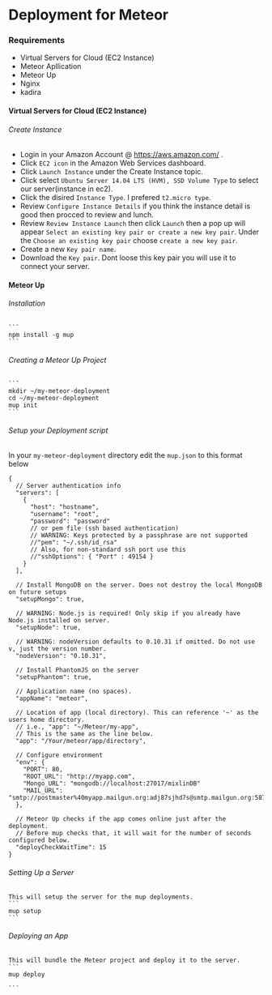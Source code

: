 # Deployment for Meteor

### Requirements
* Virtual Servers for Cloud (EC2 Instance)
* Meteor Apllication
* Meteor Up  
* Nginx
* kadira

#### Virtual Servers for Cloud (EC2 Instance)

###### Create Instance
* Login in your Amazon Account @ https://aws.amazon.com/ .
* Click `EC2 icon` in the Amazon Web Services dashboard.
* Click `Launch Instance` under the Create Instance topic.
* Click select `Ubuntu Server 14.04 LTS (HVM), SSD Volume Type` to select our server(instance in ec2).
* Click the disired `Instance Type`. I prefered `t2.micro type`.
* Review `Configure Instance Details` if you think the instance detail is good then procced to review and lunch. 
* Review `Review Instance Launch` then click `Launch` then a pop up will appear `Select an existing key pair or create a new key pair`.
  Under the `Choose an existing key pair` choose `create a new key pair`.
* Create a new `Key pair name`.
* Download the `Key pair`. Dont loose this key pair you will use it to connect your server.

#### Meteor Up

###### Installation
	```
	npm install -g mup
	```
###### Creating a Meteor Up Project
	```
	mkdir ~/my-meteor-deployment
	cd ~/my-meteor-deployment
	mup init
	```

###### Setup your Deployment script
In your `my-meteor-deployment` directory edit the `mup.json` to this format below
```
{
  // Server authentication info
  "servers": [
    {
      "host": "hostname",
      "username": "root",
      "password": "password"
      // or pem file (ssh based authentication)
      // WARNING: Keys protected by a passphrase are not supported
      //"pem": "~/.ssh/id_rsa"
      // Also, for non-standard ssh port use this
      //"sshOptions": { "Port" : 49154 }
    }
  ],

  // Install MongoDB on the server. Does not destroy the local MongoDB on future setups
  "setupMongo": true,

  // WARNING: Node.js is required! Only skip if you already have Node.js installed on server.
  "setupNode": true,

  // WARNING: nodeVersion defaults to 0.10.31 if omitted. Do not use v, just the version number.
  "nodeVersion": "0.10.31",

  // Install PhantomJS on the server
  "setupPhantom": true,

  // Application name (no spaces).
  "appName": "meteor",

  // Location of app (local directory). This can reference '~' as the users home directory.
  // i.e., "app": "~/Meteor/my-app",
  // This is the same as the line below.
  "app": "/Your/meteor/app/directory",

  // Configure environment
  "env": {
    "PORT": 80,
    "ROOT_URL": "http://myapp.com",
    "Mongo_URL": "mongodb://localhost:27017/mixlinDB"
    "MAIL_URL": "smtp://postmaster%40myapp.mailgun.org:adj87sjhd7s@smtp.mailgun.org:587/"
  },

  // Meteor Up checks if the app comes online just after the deployment.
  // Before mup checks that, it will wait for the number of seconds configured below.
  "deployCheckWaitTime": 15
}
```

###### Setting Up a Server
	This will setup the server for the mup deployments.
	```
	mup setup
	```

###### Deploying an App
	This will bundle the Meteor project and deploy it to the server.
	```
	mup deploy

	```

